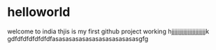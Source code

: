 # helloworld







welcome to india 
thjis is my first github project working
hjjjjjjjjjjjjjjjjjjjjjjjk
gdfdfdfdfdfdfdfasasasasasasasasasasasasasgfg
